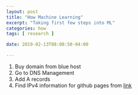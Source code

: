 ```yaml
---
layout: post
title: "How Machine Learning"
excerpt: "Taking first few steps into ML"
categories: how
tags: [ research ]

date: 2019-02-13T08:08:50-04:00

---
```



1. Buy domain from blue host
2. Go to DNS Management
3. Add A records
4. Find IPv4 information for github pages from [link](https://help.github.com/articles/setting-up-an-apex-domain/)
